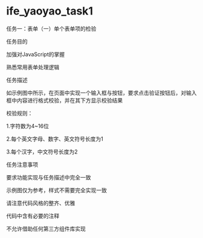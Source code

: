 # ife_yaoyao_task1
任务一：表单（一）单个表单项的检验

任务目的

加强对JavaScript的掌握

熟悉常用表单处理逻辑

任务描述

如示例图中所示，在页面中实现一个输入框与按钮，要求点击验证按钮后，对输入框中内容进行格式校验，并在其下方显示校验结果

校验规则：

1.字符数为4~16位

2.每个英文字母、数字、英文符号长度为1

3.每个汉字，中文符号长度为2

任务注意事项

要求功能实现与任务描述中完全一致

示例图仅为参考，样式不需要完全实现一致

请注意代码风格的整齐、优雅

代码中含有必要的注释

不允许借助任何第三方组件库实现
